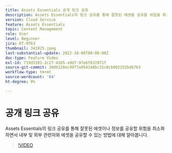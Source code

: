 ```yaml
---
title: Assets Essentials 공개 링크 공유
description: Assets Essentials의 링크 공유를 통해 잘못된 에셋을 공유할 위험을 최소화하면서 내부 및 외부 관련자와 에셋을 공유할 수 있는 방법에 대해 알아보십시오. (설명은 60~160자 사이여야 함)
version: Cloud Service
feature: Assets Essentials
topic: Content Management
role: User
level: Beginner
jira: KT-9763
thumbnail: 341025.jpeg
last-substantial-update: 2022-10-08T00:00:00Z
doc-type: Feature Video
exl-id: 719d3101-2c27-4165-a9d7-97e6f637d71f
source-git-commit: 30d6120ec99f7a95414dbc31c0cb002152bd6763
workflow-type: tm+mt
source-wordcount: '64'
ht-degree: 0%

---
```


# 공개 링크 공유

Assets Essentials의 링크 공유를 통해 잘못된 에셋이나 정보를 공유할 위험을 최소화하면서 내부 및 외부 관련자와 에셋을 공유할 수 있는 방법에 대해 알아봅니다.

>[!VIDEO](https://video.tv.adobe.com/v/341025?quality=12&learn=on)
